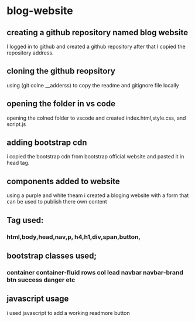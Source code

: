 # blog-website
## creating a github repository named blog website
I logged in to github and created a github repository
after that I copied the repository address.
## cloning the github reopsitory
using (git colne __adderss) to copy the readme and gitignore file locally
## opening the folder in vs code
opening the colned folder to vscode and created index.html,style.css, and script.js
## adding bootstrap cdn 
i copied the bootstrap cdn from bootstrap official website and pasted it in head tag.
## components added to website
using a purple and white theam i created a bloging website with a form that can be used to publish there own content 
## Tag used:
### html,body,head,nav,p, h4,h1,div,span,button,
## bootstrap classes used;
### container container-fluid rows col lead navbar navbar-brand btn success danger etc
## javascript usage
i used javascript to add a working readmore button 